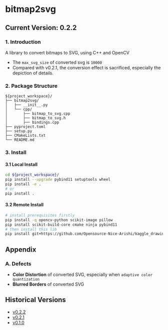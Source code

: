 # bitmap2svg
## Current Version: 0.2.2
### 1. Introduction
A library to convert bitmaps to SVG, using C++ and OpenCV

* The `max_svg_size` of converted svg is `10000`
* Compared with v0.2.1, the conversion effect is sacrificed, especially the depiction of details.

### 2. Package Structure
```
${project_workspace}/
├── bitmap2svg/
│   ├── __init__.py
│   └── cpp/
│       ├── bitmap_to_svg.cpp
│       ├── bitmap_to_svg.h
│       ├── bindings.cpp
├── pyproject.toml
├── setup.py
├── CMakeLists.txt
└── README.md               
```
### 3. Install
#### 3.1 Local Install
```bash
cd ${project_workspace}/
pip install --upgrade pybind11 setuptools wheel
pip install -e .
# or
pip install .
```
#### 3.2 Remote Install
```bash
# install prerequisites firstly
pip install -q opencv-python scikit-image pillow
pip install scikit-build-core cmake ninja pybind11
# then install this lib
pip install git+https://github.com/Opensource-Nice-Arishi/kaggle_drawing_with_LLMs.git@bitmap2svg

```
## Appendix
### A. Defects
* **Color Distortion** of converted SVG, especially when `adaptive color quantization`
* **Blurred Borders** of converted SVG

## Historical Versions
* [v0.2.2](https://github.com/Opensource-Nice-Arishi/kaggle_drawing_with_LLMs/tree/v0.2.2-bitmap2svg)
* [v0.2.1](https://github.com/Opensource-Nice-Arishi/kaggle_drawing_with_LLMs/tree/v0.2.1-bitmap2svg)
* [v0.1.0](https://github.com/Opensource-Nice-Arishi/kaggle_drawing_with_LLMs/tree/v0.1.0-bitmap2svg)